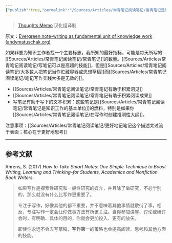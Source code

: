 ```yaml
---
{"publish":true,"permalink":"/Sources/Articles/常青笔记阅读笔记/常青笔记是知识工作的基本单位.md","title":"常青笔记是知识工作的基本单位","created":"2022-08-10","modified":"2023-09-15","published":"2025-07-09T00:03:41.878+08:00","tags":["review/常青笔记"],"cssclasses":""}
---
```




> [Thoughts Memo](https://paratranz.cn/projects/3131) 汉化组译制

原文：[Evergreen note-writing as fundamental unit of knowledge work (andymatuschak.org)](https://notes.andymatuschak.org/z3SjnvsB5aR2ddsycyXofbYR7fCxo7RmKW2be)

如果非要为知识工作者找一个主要标志，我所知的最好指标，可能是每天所写的[[Sources/Articles/常青笔记阅读笔记/常青笔记]]的数量。[[Sources/Articles/常青笔记阅读笔记/写笔记可以是高超的技能]]，但是[[Sources/Articles/常青笔记阅读笔记/大多数人把笔记当作贮藏容器或思想草稿]]而[[Sources/Articles/常青笔记阅读笔记/笔记写作实践大多是无效的]]。

- [[Sources/Articles/常青笔记阅读笔记/常青笔记有助于积累洞见]]
- [[Sources/Articles/常青笔记阅读笔记/常青笔记有助于积累阅读成果]]
- 写笔记有助于写下的文本积累：这些笔记是[[Sources/Articles/常青笔记阅读笔记/常青笔记是知识工作的基本单位]]的燃料，特别是如果你[[Sources/Articles/常青笔记阅读笔记/在写作时创建推测性大纲]]。

注意事项：[[Sources/Articles/常青笔记阅读笔记/更好地记笔记这个描述太过流于表面；核心在于更好地思考]]

___

## 参考文献

Ahrens, S. (2017).*How to Take Smart Notes: One Simple Technique to Boost Writing, Learning and Thinking–for Students, Academics and Nonfiction Book Writers*.

> 如果写作是探索性研究和一般性研究的媒介，并且除了做研究，不必学别的，那么就没有什么比写作更重要了。
>
> 专注于写作，好像其他的都不重要，并不意味着其他事情就敷衍了事，相反，专注写作一定会让你做事方法有所该关注。当你参加讲座、讨论或研讨会时，有明确、具体的目的，你就会更加投入、更有的放矢。
>
> 即使你永远不会去写草稿，**写作第一**的策略也会提高阅读、思考和其他方面的技能。